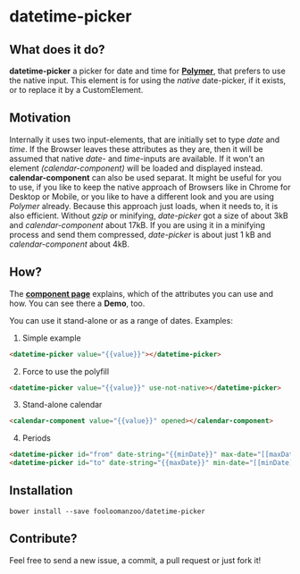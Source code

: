 # datetime-picker

## What does it do?
**datetime-picker** a picker for date and time for **[Polymer](https://github.com/Polymer/polymer)**, that prefers to use the native input. This element is for using the *native* date-picker, if it exists, or to replace it by a CustomElement.

## Motivation
Internally it uses two input-elements, that are initially set to type *date* and *time*. If the Browser leaves these attributes as they are, then it will be assumed that native *date*- and *time*-inputs are available. If it won't an element *(calendar-component)* will be loaded and displayed instead. **calendar-component** can also be used separat.
It might be useful for you to use, if you like to keep the native approach of Browsers like in Chrome for Desktop or Mobile, or you like to have a different look and you are using *Polymer* already. 
Because this approach just loads, when it needs to, it is also efficient. Without *gzip* or minifying, *date-picker* got a size of about 3kB and *calendar-component* about 17kB. If you are using it in a minifying process and send them compressed, *date-picker* is about just 1 kB and *calendar-component* about 4kB.

## How?
The **[component page](https://fooloomanzoo.github.io/datetime-picker/components/datetime-picker/)** explains, which of the attributes you can use and how. You can see there a **Demo**, too.

You can use it stand-alone or as a range of dates. Examples:

<!--
```
<custom-element-demo>
  <template>
    <link rel="import" href="datetime-picker.html">
    <link rel="import" href="calendar-component.html">
    <next-code-block></next-code-block>
  </template>
</custom-element-demo>
```
-->
1. Simple example
```html
<datetime-picker value="{{value}}"></datetime-picker>
```

2. Force to use the polyfill
```html
<datetime-picker value="{{value}}" use-not-native></datetime-picker>
```

3. Stand-alone calendar
```html
<calendar-component value="{{value}}" opened></calendar-component>
```

4. Periods
```html
<datetime-picker id="from" date-string="{{minDate}}" max-date="[[maxDate]]"></datetime-picker>
<datetime-picker id="to" date-string="{{maxDate}}" min-date="[[minDate]]"></datetime-picker>
```

## Installation
```
bower install --save fooloomanzoo/datetime-picker
```


## Contribute?
Feel free to send a new issue, a commit, a pull request or just fork it!
